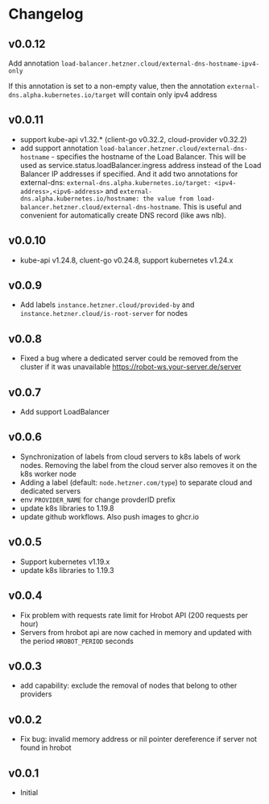 Changelog
=========
v0.0.12
------
Add annotation `load-balancer.hetzner.cloud/external-dns-hostname-ipv4-only`
    
If this annotation is set to a non-empty value, then the annotation `external-dns.alpha.kubernetes.io/target` will contain only ipv4 address

v0.0.11
------
* support kube-api v1.32.* (client-go v0.32.2, cloud-provider v0.32.2)
* add support annotation `load-balancer.hetzner.cloud/external-dns-hostname` - specifies the hostname of the Load Balancer. This will be used as service.status.loadBalancer.ingress address instead of the Load Balancer IP addresses if specified. And it add two annotations for external-dns: `external-dns.alpha.kubernetes.io/target: <ipv4-address>,<ipv6-address>` and `external-dns.alpha.kubernetes.io/hostname: the value from load-balancer.hetzner.cloud/external-dns-hostname`. This is useful and convenient for automatically create DNS record (like aws nlb).

v0.0.10
------
* kube-api v1.24.8, cluent-go v0.24.8, support kubernetes v1.24.x

v0.0.9
------
 * Add labels `instance.hetzner.cloud/provided-by` and `instance.hetzner.cloud/is-root-server` for nodes

v0.0.8
------
 * Fixed a bug where a dedicated server could be removed from the cluster if it was unavailable https://robot-ws.your-server.de/server

v0.0.7
------
 * Add support LoadBalancer

v0.0.6
------
 * Synchronization of labels from cloud servers to k8s labels of work nodes. Removing the label from the cloud server also removes it on the k8s worker node 
 * Adding a label (default: `node.hetzner.com/type`) to separate cloud and dedicated servers
 * env `PROVIDER_NAME` for change provderID prefix
 * update k8s libraries to 1.19.8
 * update github workflows. Also push images to ghcr.io
 
v0.0.5
------
 * Support kubernetes v1.19.x
 * update k8s libraries to 1.19.3

v0.0.4
------
 * Fix problem with requests rate limit for Hrobot API (200 requests per hour)
 * Servers from hrobot api are now cached in memory and updated with the period `HROBOT_PERIOD` seconds

v0.0.3 
------
 * add capability: exclude the removal of nodes that belong to other providers

v0.0.2
------
* Fix bug: invalid memory address or nil pointer dereference if server not found in hrobot

v0.0.1
------
* Initial
